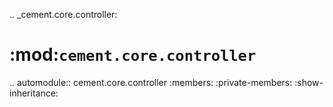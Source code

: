 .. _cement.core.controller:

:mod:`cement.core.controller`
==============================================================================

.. automodule:: cement.core.controller
    :members:
    :private-members:
    :show-inheritance: